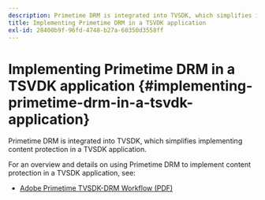```yaml
---
description: Primetime DRM is integrated into TVSDK, which simplifies implementing content protection in a TVSDK application.
title: Implementing Primetime DRM in a TSVDK application
exl-id: 28400b9f-96fd-4748-b27a-60350d3558ff
---
```

# Implementing Primetime DRM in a TSVDK application {#implementing-primetime-drm-in-a-tsvdk-application}

Primetime DRM is integrated into TVSDK, which simplifies implementing content protection in a TVSDK application.

For an overview and details on using Primetime DRM to implement content protection in a TVSDK application, see:

* [Adobe Primetime TVSDK-DRM Workflow (PDF)](https://helpx.adobe.com/content/dam/help/en/primetime/drm/drm_tvsdk_drm_workflow.pdf)
